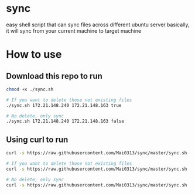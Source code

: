 # sync
easy shell script that can sync files across different ubuntu server
basically, it will sync from your current machine to target machine


# How to use

## Download this repo to run

```bash
chmod +x ./sync.sh

# If you want to delete those not existing files
./sync.sh 172.21.148.240 172.21.148.163 true

# No delete, only sync
./sync.sh 172.21.148.240 172.21.148.163 false
```
## Using curl to run

```bash
curl -s https://raw.githubusercontent.com/Mai0313/sync/master/sync.sh | bash

# If you want to delete those not existing files
curl -s https://raw.githubusercontent.com/Mai0313/sync/master/sync.sh | bash -s -- 172.21.148.240 172.21.148.163 true

# No delete, only sync
curl -s https://raw.githubusercontent.com/Mai0313/sync/master/sync.sh | bash -s -- 172.21.148.240 172.21.148.163 false
```
